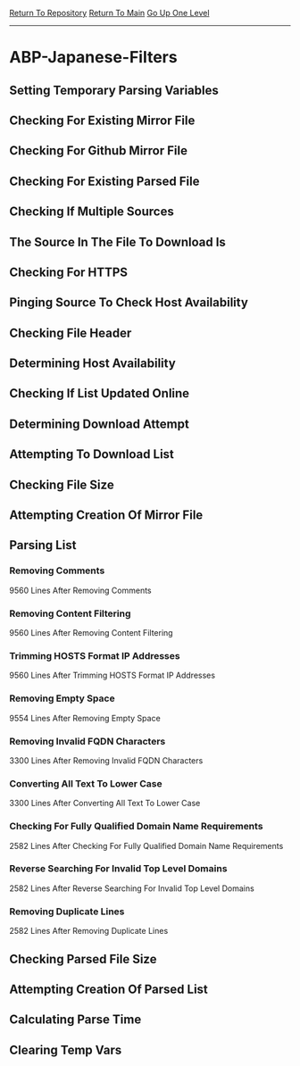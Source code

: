 [Return To Repository](https://github.com/deathbybandaid/piholeparser/)
[Return To Main](https://github.com/deathbybandaid/piholeparser/blob/master/RecentRunLogs/Mainlog.md)
[Go Up One Level](https://github.com/deathbybandaid/piholeparser/blob/master/RecentRunLogs/TopLevelScripts/30-Processing-Blacklists.md)
____________________________________
# ABP-Japanese-Filters
## Setting Temporary Parsing Variables
## Checking For Existing Mirror File
## Checking For Github Mirror File
## Checking For Existing Parsed File
## Checking If Multiple Sources
## The Source In The File To Download Is
## Checking For HTTPS
## Pinging Source To Check Host Availability
## Checking File Header
## Determining Host Availability
## Checking If List Updated Online
## Determining Download Attempt
## Attempting To Download List
## Checking File Size
## Attempting Creation Of Mirror File
## Parsing List
### Removing Comments
9560 Lines After Removing Comments
### Removing Content Filtering
9560 Lines After Removing Content Filtering
### Trimming HOSTS Format IP Addresses
9560 Lines After Trimming HOSTS Format IP Addresses
### Removing Empty Space
9554 Lines After Removing Empty Space
### Removing Invalid FQDN Characters
3300 Lines After Removing Invalid FQDN Characters
### Converting All Text To Lower Case
3300 Lines After Converting All Text To Lower Case
### Checking For Fully Qualified Domain Name Requirements
2582 Lines After Checking For Fully Qualified Domain Name Requirements
### Reverse Searching For Invalid Top Level Domains
2582 Lines After Reverse Searching For Invalid Top Level Domains
### Removing Duplicate Lines
2582 Lines After Removing Duplicate Lines
## Checking Parsed File Size
## Attempting Creation Of Parsed List
## Calculating Parse Time
## Clearing Temp Vars
